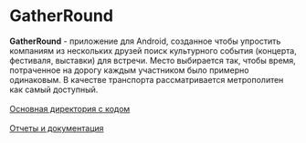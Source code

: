 # GatherRound

**GatherRound** - приложение для Android, созданное чтобы упростить компаниям из нескольких друзей поиск культурного
события (концерта, фестиваля, выставки) для встречи. Место выбирается так, чтобы время, потраченное на
дорогу каждым участником было примерно одинаковым. В качестве транспорта рассматривается метрополитен
как самый доступный.
\
\
[Основная директория с кодом](https://github.com/ivanz851/GatherRound/tree/main/app/app/src/main/java/app/gatherround)
\
\
[Отчеты и документация](https://github.com/ivanz851/GatherRound/tree/main/documentation/final_pdfs)
